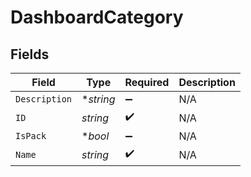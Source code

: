 # DashboardCategory


## Fields

| Field              | Type               | Required           | Description        |
| ------------------ | ------------------ | ------------------ | ------------------ |
| `Description`      | **string*          | :heavy_minus_sign: | N/A                |
| `ID`               | *string*           | :heavy_check_mark: | N/A                |
| `IsPack`           | **bool*            | :heavy_minus_sign: | N/A                |
| `Name`             | *string*           | :heavy_check_mark: | N/A                |